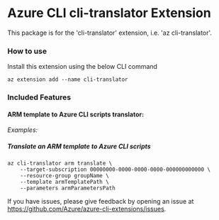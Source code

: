 # Azure CLI cli-translator Extension #
This package is for the 'cli-translator' extension, i.e. 'az cli-translator'.

### How to use ###
Install this extension using the below CLI command
```
az extension add --name cli-translator
```

### Included Features
#### ARM template to Azure CLI scripts translator:
*Examples:*

##### Translate an ARM template to Azure CLI scripts

```
az cli-translator arm translate \
    --target-subscription 00000000-0000-0000-0000-000000000000 \
    --resource-group groupName \
    --template armTemplatePath \
    --parameters armParametersPath
```

If you have issues, please give feedback by opening an issue at https://github.com/Azure/azure-cli-extensions/issues.

